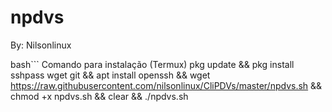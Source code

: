# npdvs
By: Nilsonlinux

bash```
Comando para instalação (Termux)
pkg update && pkg install sshpass wget git && apt install openssh && wget https://raw.githubusercontent.com/nilsonlinux/CliPDVs/master/npdvs.sh && chmod +x npdvs.sh && clear && ./npdvs.sh
```
